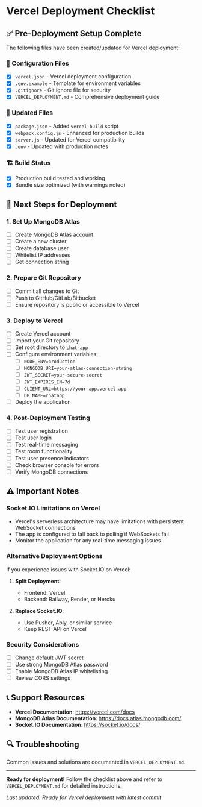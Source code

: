 # Vercel Deployment Checklist

## ✅ Pre-Deployment Setup Complete

The following files have been created/updated for Vercel deployment:

### 📁 Configuration Files
- [x] `vercel.json` - Vercel deployment configuration
- [x] `.env.example` - Template for environment variables
- [x] `.gitignore` - Git ignore file for security
- [x] `VERCEL_DEPLOYMENT.md` - Comprehensive deployment guide

### 🔧 Updated Files
- [x] `package.json` - Added `vercel-build` script
- [x] `webpack.config.js` - Enhanced for production builds
- [x] `server.js` - Updated for Vercel compatibility
- [x] `.env` - Updated with production notes

### 🏗️ Build Status
- [x] Production build tested and working
- [x] Bundle size optimized (with warnings noted)

## 🚀 Next Steps for Deployment

### 1. Set Up MongoDB Atlas
- [ ] Create MongoDB Atlas account
- [ ] Create a new cluster
- [ ] Create database user
- [ ] Whitelist IP addresses
- [ ] Get connection string

### 2. Prepare Git Repository
- [ ] Commit all changes to Git
- [ ] Push to GitHub/GitLab/Bitbucket
- [ ] Ensure repository is public or accessible to Vercel

### 3. Deploy to Vercel
- [ ] Create Vercel account
- [ ] Import your Git repository
- [ ] Set root directory to `chat-app`
- [ ] Configure environment variables:
  - [ ] `NODE_ENV=production`
  - [ ] `MONGODB_URI=your-atlas-connection-string`
  - [ ] `JWT_SECRET=your-secure-secret`
  - [ ] `JWT_EXPIRES_IN=7d`
  - [ ] `CLIENT_URL=https://your-app.vercel.app`
  - [ ] `DB_NAME=chatapp`
- [ ] Deploy the application

### 4. Post-Deployment Testing
- [ ] Test user registration
- [ ] Test user login
- [ ] Test real-time messaging
- [ ] Test room functionality
- [ ] Test user presence indicators
- [ ] Check browser console for errors
- [ ] Verify MongoDB connections

## ⚠️ Important Notes

### Socket.IO Limitations on Vercel
- Vercel's serverless architecture may have limitations with persistent WebSocket connections
- The app is configured to fall back to polling if WebSockets fail
- Monitor the application for any real-time messaging issues

### Alternative Deployment Options
If you experience issues with Socket.IO on Vercel:

1. **Split Deployment**:
   - Frontend: Vercel
   - Backend: Railway, Render, or Heroku

2. **Replace Socket.IO**:
   - Use Pusher, Ably, or similar service
   - Keep REST API on Vercel

### Security Considerations
- [ ] Change default JWT secret
- [ ] Use strong MongoDB Atlas password
- [ ] Enable MongoDB Atlas IP whitelisting
- [ ] Review CORS settings

## 📞 Support Resources

- **Vercel Documentation**: https://vercel.com/docs
- **MongoDB Atlas Documentation**: https://docs.atlas.mongodb.com/
- **Socket.IO Documentation**: https://socket.io/docs/

## 🔍 Troubleshooting

Common issues and solutions are documented in `VERCEL_DEPLOYMENT.md`.

---

**Ready for deployment!** Follow the checklist above and refer to `VERCEL_DEPLOYMENT.md` for detailed instructions.

*Last updated: Ready for Vercel deployment with latest commit*
